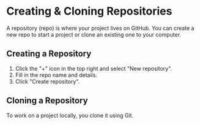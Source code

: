# Creating & Cloning Repositories

A repository (repo) is where your project lives on GitHub. You can create a new repo to start a project or clone an existing one to your computer.

## Creating a Repository
1. Click the "+" icon in the top right and select "New repository".
2. Fill in the repo name and details.
3. Click "Create repository".

## Cloning a Repository
To work on a project locally, you clone it using Git.
